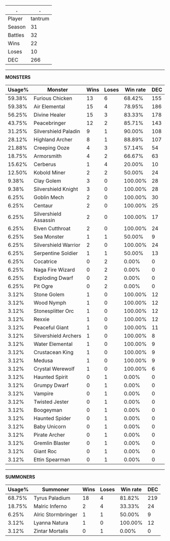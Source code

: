 .|.
|-|-
Player|tantrum
Season|31
Battles|32
Wins|22
Loses|10
DEC|266

---
**MONSTERS**

Usage%|Monster|Wins|Loses|Win rate|DEC|
-|-|-|-|-|-|
59.38%|Furious Chicken|13|6|68.42%|155|
59.38%|Air Elemental|15|4|78.95%|186|
56.25%|Divine Healer|15|3|83.33%|178|
43.75%|Peacebringer|12|2|85.71%|143|
31.25%|Silvershield Paladin|9|1|90.00%|108|
28.12%|Highland Archer|8|1|88.89%|107|
21.88%|Creeping Ooze|4|3|57.14%|54|
18.75%|Armorsmith|4|2|66.67%|63|
15.62%|Cerberus|1|4|20.00%|10|
12.50%|Kobold Miner|2|2|50.00%|24|
9.38%|Clay Golem|3|0|100.00%|28|
9.38%|Silvershield Knight|3|0|100.00%|28|
6.25%|Goblin Mech|2|0|100.00%|30|
6.25%|Centaur|2|0|100.00%|25|
6.25%|Silvershield Assassin|2|0|100.00%|17|
6.25%|Elven Cutthroat|2|0|100.00%|24|
6.25%|Sea Monster|1|1|50.00%|9|
6.25%|Silvershield Warrior|2|0|100.00%|24|
6.25%|Serpentine Soldier|1|1|50.00%|13|
6.25%|Cocatrice|0|2|0.00%|0|
6.25%|Naga Fire Wizard|0|2|0.00%|0|
6.25%|Exploding Dwarf|0|2|0.00%|0|
6.25%|Pit Ogre|0|2|0.00%|0|
3.12%|Stone Golem|1|0|100.00%|12|
3.12%|Wood Nymph|1|0|100.00%|12|
3.12%|Stonesplitter Orc|1|0|100.00%|12|
3.12%|Rexxie|1|0|100.00%|12|
3.12%|Peaceful Giant|1|0|100.00%|11|
3.12%|Silvershield Archers|1|0|100.00%|8|
3.12%|Water Elemental|1|0|100.00%|9|
3.12%|Crustacean King|1|0|100.00%|9|
3.12%|Medusa|1|0|100.00%|9|
3.12%|Crystal Werewolf|1|0|100.00%|6|
3.12%|Haunted Spirit|0|1|0.00%|0|
3.12%|Grumpy Dwarf|0|1|0.00%|0|
3.12%|Vampire|0|1|0.00%|0|
3.12%|Twisted Jester|0|1|0.00%|0|
3.12%|Boogeyman|0|1|0.00%|0|
3.12%|Haunted Spider|0|1|0.00%|0|
3.12%|Baby Unicorn|0|1|0.00%|0|
3.12%|Pirate Archer|0|1|0.00%|0|
3.12%|Gremlin Blaster|0|1|0.00%|0|
3.12%|Giant Roc|0|1|0.00%|0|
3.12%|Ettin Spearman|0|1|0.00%|0|

---
**SUMMONERS**

Usage%|Summoner|Wins|Loses|Win rate|DEC|
-|-|-|-|-|-|
68.75%|Tyrus Paladium|18|4|81.82%|219|
18.75%|Malric Inferno|2|4|33.33%|24|
6.25%|Alric Stormbringer|1|1|50.00%|9|
3.12%|Lyanna Natura|1|0|100.00%|12|
3.12%|Zintar Mortalis|0|1|0.00%|0|
